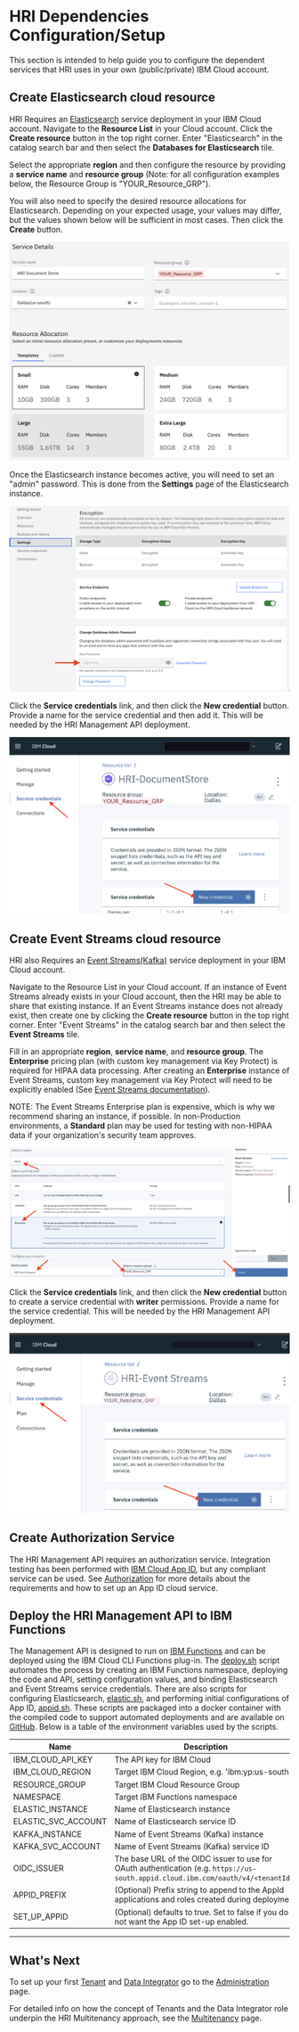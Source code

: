 # HRI Dependencies Configuration/Setup

This section is intended to help guide you to configure the dependent services that HRI uses in your own (public/private) IBM Cloud account.

## Create Elasticsearch cloud resource

 HRI Requires an [Elasticsearch](glossary.md#elasticsearch) service deployment in your IBM Cloud account. Navigate to the **Resource List** in your Cloud account. Click the **Create resource** button in the top right corner. Enter "Elasticsearch" in the catalog search bar and then select the **Databases for Elasticsearch** tile.

 Select the appropriate **region** and then configure the resource by providing a **service name** and **resource group**  (Note: for all configuration examples below, the Resource Group is "YOUR_Resource_GRP"). 

 You will also need to specify the desired resource allocations for Elasticsearch. Depending on your expected usage, your values may differ, but the values shown below will be sufficient in most cases. Then click the **Create** button.

   ![elastic-configure](images/elastic_configure.png)

 Once the Elasticsearch instance becomes active, you will need to set an "admin" password. This is done from the **Settings** page of the Elasticsearch instance.

   ![elastic-admin-password](images/elastic_admin_password.png)

 Click the **Service credentials** link, and then click the **New credential** button. Provide a name for the service credential and then add it. This will be needed by the HRI Management API deployment.

   ![elastic-create-cred](images/elastic_create_cred.png)

## Create Event Streams cloud resource
 HRI also Requires an [Event Streams(Kafka)](glossary.md#event-streams) service deployment in your IBM Cloud account.

 Navigate to the Resource List in your Cloud account. If an instance of Event Streams already exists in your Cloud account, then the HRI may be able to share that existing instance. If an Event Streams instance does not already exist, then create one by clicking the **Create resource** button in the top right corner. Enter "Event Streams" in the catalog search bar and then select the **Event Streams** tile.

 Fill in an appropriate **region**, **service name**, and **resource group**. The **Enterprise** pricing plan (with custom key management via Key Protect) is required for HIPAA data processing. After creating an **Enterprise** instance of Event Streams, custom key management via Key Protect will need to be explicitly enabled (See [Event Streams documentation](https://cloud.ibm.com/docs/services/EventStreams?topic=eventstreams-managing_encryption#enabling_encryption)).

NOTE: The Event Streams Enterprise plan is expensive, which is why we recommend sharing an instance, if possible. In non-Production environments, a **Standard** plan may be used for testing with non-HIPAA data if your organization's security team approves.

   ![event-streams-configure](images/event_streams_configure.png)

 Click the **Service credentials** link, and then click the **New credential** button to create a service credential with **writer** permissions. Provide a name for the service credential. This will be needed by the HRI Management API deployment.

   ![event-streams-create-cred](images/event_streams_create_cred.png)

## Create Authorization Service
The HRI Management API requires an authorization service. Integration testing has been performed with [IBM Cloud App ID](https://www.ibm.com/cloud/app-id), but any compliant service can be used. See [Authorization](auth.md) for more details about the requirements and how to set up an App ID cloud service.

## Deploy the HRI Management API to IBM Functions
The Management API is designed to run on [IBM Functions](https://cloud.ibm.com/docs/openwhisk?topic=openwhisk-about) and can be deployed using the IBM Cloud CLI Functions plug-in. The [deploy.sh](https://github.com/Alvearie/hri-mgmt-api/blob/support-1.x/deploy.sh) script automates the process by creating an IBM Functions namespace, deploying the code and API, setting configuration values, and binding Elasticsearch and Event Streams service credentials. There are also scripts for configuring Elasticsearch, [elastic.sh](https://github.com/Alvearie/hri-mgmt-api/blob/support-1.x/docker/elastic.sh), and performing initial configurations of App ID, [appid.sh](https://github.com/Alvearie/hri-mgmt-api/blob/support-1.x/docker/appid.sh). These scripts are packaged into a docker container with the compiled code to support automated deployments and are available on [GitHub](https://github.com/Alvearie/hri-mgmt-api/pkgs/container/hri-mgmt-api%2Fmgmt-api-deploy). Below is a table of the environment variables used by the scripts.

|  Name     | Description         |
|-----------|---------------------|
| IBM_CLOUD_API_KEY   | The API key for IBM Cloud |
| IBM_CLOUD_REGION    | Target IBM Cloud Region, e.g. 'ibm:yp:us-south' |
| RESOURCE_GROUP      | Target IBM Cloud Resource Group |
| NAMESPACE           | Target IBM Functions namespace |
| ELASTIC_INSTANCE    | Name of Elasticsearch instance |
| ELASTIC_SVC_ACCOUNT | Name of Elasticsearch service ID |
| KAFKA_INSTANCE      | Name of Event Streams (Kafka) instance |
| KAFKA_SVC_ACCOUNT   | Name of Event Streams (Kafka) service ID |
| OIDC_ISSUER         | The base URL of the OIDC issuer to use for OAuth authentication (e.g. `https://us-south.appid.cloud.ibm.com/oauth/v4/<tenantId>`)               |
| APPID_PREFIX        | (Optional) Prefix string to append to the AppId applications and roles created during deployment                                                |
| SET_UP_APPID        | (Optional) defaults to true. Set to false if you do not want the App ID set-up enabled. |

***

## What's Next
To set up your first [Tenant](glossary.md#tenant) and [Data Integrator](glossary.md#data-integrator) go to the [Administration](admin.md) page. 

For detailed info on how the concept of Tenants and the Data Integrator role underpin the HRI Multitenancy approach, see the [Multitenancy](multitenancy.md) page.
